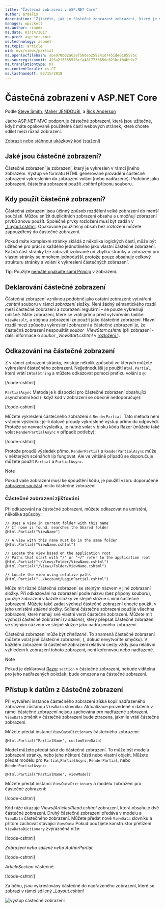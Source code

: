 ```yaml
---
title: "Částečná zobrazení v ASP.NET Core"
author: ardalis
description: "Zjistěte, jak je částečné zobrazení zobrazení, který je vykreslen v rámci jiného zobrazení a kdy by měly být použity v aplikacích ASP.NET Core."
manager: wpickett
ms.author: riande
ms.date: 03/14/2017
ms.prod: asp.net-core
ms.technology: aspnet
ms.topic: article
uid: mvc/views/partial
ms.openlocfilehash: abe970b02a62ef58deb259241d7451de0185575c
ms.sourcegitcommit: 493a215355576cfa481773365de021bcf04bb9c7
ms.translationtype: MT
ms.contentlocale: cs-CZ
ms.lasthandoff: 03/15/2018
---
```

# <a name="partial-views-in-aspnet-core"></a>Částečná zobrazení v ASP.NET Core

Podle [Steve Smith](https://ardalis.com/), [Maher JENDOUBI](https://twitter.com/maherjend), a [Rick Anderson](https://twitter.com/RickAndMSFT)

Jádro ASP.NET MVC podporuje částečné zobrazení, která jsou užitečné, když máte opakovaně použitelné částí webových stránek, které chcete sdílet mezi různá zobrazení.

[Zobrazit nebo stáhnout ukázkový kód](https://github.com/aspnet/Docs/tree/master/aspnetcore/mvc/views/partial/sample) ([stažení](xref:tutorials/index#how-to-download-a-sample))

## <a name="what-are-partial-views"></a>Jaké jsou částečné zobrazení?

Částečné zobrazení je zobrazení, který je vykreslen v rámci jiného zobrazení. Výstup ve formátu HTML generované provádění částečné zobrazení vykreslením do zobrazení volání (nebo nadřazené). Podobně jako zobrazení, částečná zobrazení použít *.cshtml* příponu souboru.

## <a name="when-should-i-use-partial-views"></a>Kdy použít částečné zobrazení?

Částečná zobrazení jsou účinný způsob rozdělení velké zobrazení do menší součásti. Můžou snížit duplicitních zobrazení obsahu a umožňují zobrazení prvků znovu použít. Společné prvky rozložení musí být zadán v [_Layout.cshtml](layout.md). Opakovaně použitelný obsah bez rozložení můžete zapouzdřený do částečné zobrazení.

Pokud máte komplexní stránky skládá z několika logických částí, může být užitečné pro práci s každého jednotlivého jako vlastní částečné zobrazení. Každá část stránky lze zobrazit izolovaně od zbytku stránky a zobrazení pro vlastní stránky se mnohem jednodušší, protože pouze obsahuje celkový strukturu stránky a volání k vykreslení částečných zobrazení.

Tip: Použijte [nemáte opakujte sami Princip](http://deviq.com/don-t-repeat-yourself/) v zobrazení.

## <a name="declaring-partial-views"></a>Deklarování částečné zobrazení

Částečná zobrazení vzniknou podobně jako ostatní zobrazení: vytváření *.cshtml* souboru v rámci *zobrazení* složky. Není žádný sémantického rozdíl mezi částečné zobrazení a zobrazení regulární – se pouze vykreslují odlišně. Máte zobrazení, které se vrátí přímo před vytvořením řadiče `ViewResult`, a stejnou zobrazení lze použít jako částečné zobrazení. Hlavní rozdíl mezi způsobu vykreslení zobrazení a částečné zobrazení je, že částečná zobrazení nespouštět *soubor _ViewStart.cshtml* (při zobrazení - další informace o *soubor _ViewStart.cshtml* v [rozložení ](layout.md)).

## <a name="referencing-a-partial-view"></a>Odkazování na částečné zobrazení

Z v rámci zobrazení stránky, existuje několik způsobů ve kterých můžete vykreslení částečného zobrazení. Nejjednodušší je použití `Html.Partial`, která vrátí `IHtmlString` a můžete odkazovat pomocí prefixu volání s `@`:

[!code-cshtml[](partial/sample/src/PartialViewsSample/Views/Home/About.cshtml?range=9)]

`PartialAsync` Metoda je k dispozici pro částečné zobrazení obsahující asynchronní kód (i když kód v zobrazení se obecně nedoporučuje):

[!code-cshtml[](partial/sample/src/PartialViewsSample/Views/Home/About.cshtml?range=8)]

Můžete vykreslení částečného zobrazení s `RenderPartial`. Tato metoda není vrácení výsledku; je-li datové proudy vykreslené výstup přímo do odpovědi. Protože se nevrací výsledku, je nutné volat v bloku kódu Razor (můžete také volat `RenderPartialAsync` v případě potřeby):

[!code-cshtml[](partial/sample/src/PartialViewsSample/Views/Home/About.cshtml?range=10-12)]

Protože proudů výsledek přímo, `RenderPartial` a `RenderPartialAsync` může v některých scénářích líp fungovat. Ale ve většině případů se doporučuje můžete použít `Partial` a `PartialAsync`.

> [!NOTE]
> Pokud vaše zobrazení musí ke spouštění kódu, je použití vzoru doporučené [zobrazení součást](view-components.md) místo částečné zobrazení.

### <a name="partial-view-discovery"></a>Částečné zobrazení zjišťování

Při odkazování na částečné zobrazení, můžete odkazovat na umístění, několika způsoby:

```cshtml
// Uses a view in current folder with this name
// If none is found, searches the Shared folder
@Html.Partial("ViewName")

// A view with this name must be in the same folder
@Html.Partial("ViewName.cshtml")

// Locate the view based on the application root
// Paths that start with "/" or "~/" refer to the application root
@Html.Partial("~/Views/Folder/ViewName.cshtml")
@Html.Partial("/Views/Folder/ViewName.cshtml")

// Locate the view using relative paths
@Html.Partial("../Account/LoginPartial.cshtml")
```

Může mít různé částečná zobrazení se stejným názvem v jiné zobrazení složky. Při odkazování na zobrazení podle názvu (bez přípony souboru), použije zobrazení v každé složky ve stejné složce s nimi částečné zobrazení. Můžete také zadat výchozí částečné zobrazení chcete použít, v jeho umístění *sdílené* složky. Sdílené částečné zobrazení použije všechna zobrazení, které nemají své vlastní verzi částečné zobrazení. Můžete mít výchozí částečné zobrazení (v *sdílené*), který přepsat částečné zobrazení se stejným názvem ve stejné složce jako nadřazeného zobrazení.

Částečná zobrazení může být *zřetězené*. To znamená částečné zobrazení můžete volat jiné částečné zobrazení, (, dokud nevytvoříte smyčku). V každém zobrazení či částečné zobrazení relativní cesty vždy jsou relativní vzhledem k zobrazení tohoto zobrazení, není kořenovou nebo nadřazené.

> [!NOTE]
> Pokud je deklarovat [Razor](razor.md) `section` v částečné zobrazení, nebude viditelná pro jeho nadřazených položek; bude omezena na částečné zobrazení.

## <a name="accessing-data-from-partial-views"></a>Přístup k datům z částečné zobrazení

Při vytváření instance částečného zobrazení získá kopii nadřazeného zobrazení zůstanou `ViewData` slovníku. Aktualizace provedené v datech v rámci částečné zobrazení nejsou zachována pro nadřazené zobrazení. `ViewData` změnit v částečné zobrazení bude ztracena, jakmile vrátí částečné zobrazení.

Můžete předat instanci `ViewDataDictionary` částečného zobrazení:

```cshtml
@Html.Partial("PartialName", customViewData)
```

Model můžete předat také do částečné zobrazení. To může být modelu zobrazení stránky, nebo jeho některé části nebo vlastní objekt. Můžete předat modelu pro `Partial`,`PartialAsync`, `RenderPartial`, nebo `RenderPartialAsync`:

```cshtml
@Html.Partial("PartialName", viewModel)
```

Můžete předat instanci `ViewDataDictionary` a modelu zobrazení pro částečné zobrazení:

[!code-cshtml[](partial/sample/src/PartialViewsSample/Views/Articles/Read.cshtml?range=15-16)]

Kód níže ukazuje *Views/Articles/Read.cshtml* zobrazení, která obsahuje dvě částečné zobrazení. Druhý částečné zobrazení předává v modelu a `ViewData` částečného zobrazení. Můžete předat nové `ViewData` slovníku a přitom zachovat stávající `ViewData` Pokud použijete konstruktor přetížení `ViewDataDictionary` zvýrazněná níže:

[!code-cshtml[](partial/sample/src/PartialViewsSample/Views/Articles/Read.cshtml)]

*Zobrazení nebo sdílené nebo AuthorPartial*:

[!code-cshtml[](partial/sample/src/PartialViewsSample/Views/Shared/AuthorPartial.cshtml)]

*ArticleSection* částečné:

[!code-cshtml[](partial/sample/src/PartialViewsSample/Views/Articles/ArticleSection.cshtml)]

Za běhu, jsou vykreslovány částečné do nadřazeného zobrazení, které se zobrazí v rámci sdílený *_Layout.cshtml*

![výstup částečné zobrazení](partial/_static/output.png)
